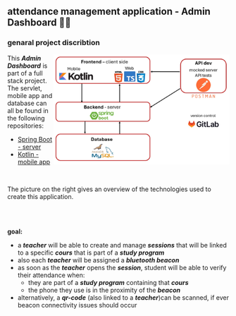 ## attendance management application - Admin Dashboard 🤳🏾 

### genaral project discribtion 

<img align="right" src="/resources/Techno_choice.jpg" alt="choice of technologies used" width="400"/>

This ***Admin Dashboard*** is part of a full stack project. The servlet, mobile app and database can all be found in the following repositories:
- [Spring Boot - server](https://github.com/Oscar-git97/AttendanceManager_Backend)
- [Kotlin - mobile app]()
</br>

The picture on the right gives an overview of the technologies used to create this application.

</br>
</br>

**goal:**
- a ***teacher*** will be able to create and manage ***sessions*** that will be linked to a specific ***cours*** that is part of a ***study program***
- also each ***teacher*** will be assigned a ***bluetooth beacon***
- as soon as the ***teacher*** opens the ***session***, student will be able to verify their attendance when:
	- they are part of a ***study program*** containing that ***cours***
	- the phone they use is in the proximity of the ***beacon*** 
- alternatively, a ***qr-code*** (also linked to a ***teacher***)can be scanned, if ever beacon connectivity issues should occur
